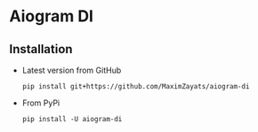 # Aiogram DI

## Installation

* Latest version from GitHub
  ```
  pip install git+https://github.com/MaximZayats/aiogram-di
  ```

* From PyPi
  ```
  pip install -U aiogram-di
  ```
